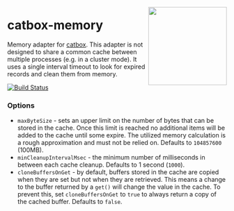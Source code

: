 <a href="http://hapijs.com"><img src="https://github.com/hapijs/assets/blob/master/images/family.svg" width="180px" align="right" /></a>

# catbox-memory

Memory adapter for [catbox](https://github.com/hapijs/catbox).
This adapter is not designed to share a common cache between multiple processes (e.g. in a cluster
mode). It uses a single interval timeout to look for expired records and clean them from memory.

[![Build Status](https://api.travis-ci.org/hapijs/catbox-memory.svg)](https://travis-ci.org/hapijs/catbox-memory)

### Options

- `maxByteSize` - sets an upper limit on the number of bytes that can be stored in the
  cache. Once this limit is reached no additional items will be added to the cache
  until some expire. The utilized memory calculation is a rough approximation and must
  not be relied on. Defaults to `104857600` (100MB).
- `minCleanupIntervalMsec` - the minimum number of milliseconds in between each cache cleanup.
  Defaults to 1 second (`1000`).
- `cloneBuffersOnGet` - by default, buffers stored in the cache are copied when they are set but
  not when they are retrieved. This means a change to the buffer returned by a `get()` will change
  the value in the cache. To prevent this, set `cloneBuffersOnGet` to  `true` to always return a
  copy of the cached buffer. Defaults to `false`.
